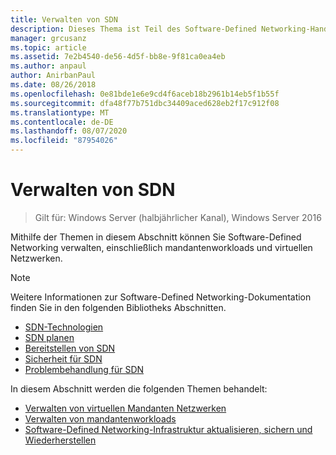 ```yaml
---
title: Verwalten von SDN
description: Dieses Thema ist Teil des Software-Defined Networking-Handbuchs zum Verwalten von mandantenworkloads und virtuellen Netzwerken in Windows Server 2016.
manager: grcusanz
ms.topic: article
ms.assetid: 7e2b4540-de56-4d5f-bb8e-9f81ca0ea4eb
ms.author: anpaul
author: AnirbanPaul
ms.date: 08/26/2018
ms.openlocfilehash: 0e81bde1e6e9cd4f6aceb18b2961b14eb5f1b55f
ms.sourcegitcommit: dfa48f77b751dbc34409aced628eb2f17c912f08
ms.translationtype: MT
ms.contentlocale: de-DE
ms.lasthandoff: 08/07/2020
ms.locfileid: "87954026"
---
```

# <a name="manage-sdn"></a>Verwalten von SDN

>Gilt für: Windows Server (halbjährlicher Kanal), Windows Server 2016

Mithilfe der Themen in diesem Abschnitt können Sie Software-Defined Networking verwalten, einschließlich mandantenworkloads und virtuellen Netzwerken.

>[!NOTE]
>Weitere Informationen zur Software-Defined Networking-Dokumentation finden Sie in den folgenden Bibliotheks Abschnitten.
>- [SDN-Technologien](../technologies/Software-Defined-Networking-Technologies.md)
>- [SDN planen](../plan/plan-a-software-defined-network-infrastructure.md)
>- [Bereitstellen von SDN](../deploy/Deploy-Software-Defined-Networking.md)
>- [Sicherheit für SDN](../security/sdn-security-top.md)
>- [Problembehandlung für SDN](../troubleshoot/Troubleshoot-Software-Defined-Networking.md)

In diesem Abschnitt werden die folgenden Themen behandelt:

- [Verwalten von virtuellen Mandanten Netzwerken](Manage-Tenant-Virtual-Networks.md)
- [Verwalten von mandantenworkloads](Manage-Tenant-Workloads.md)
- [Software-Defined Networking-Infrastruktur aktualisieren, sichern und Wiederherstellen](Update-Backup-Restore.md)

